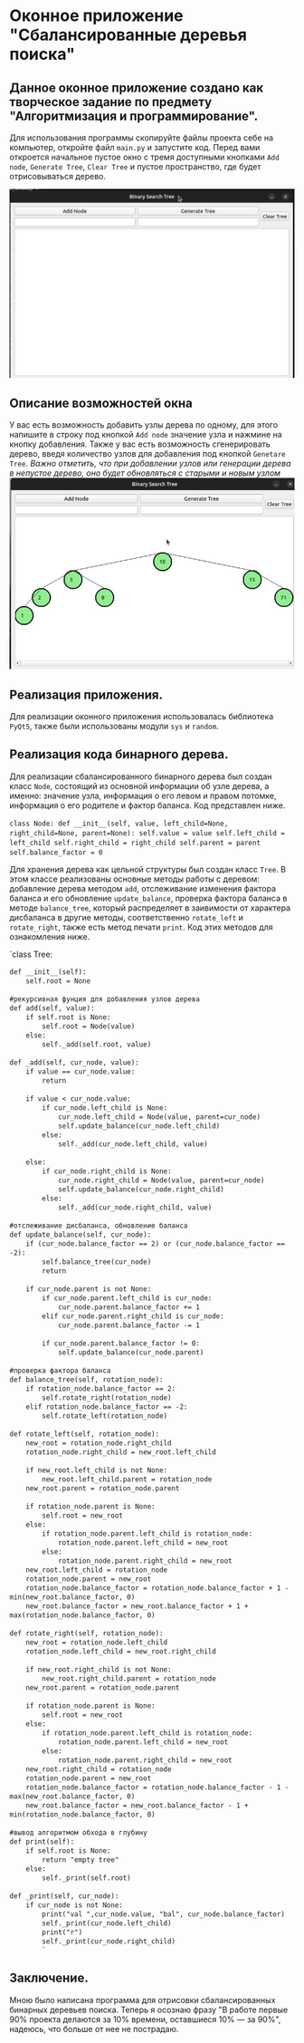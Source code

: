 # Оконное приложение "Сбалансированные деревья поиска"
## Данное оконное приложение создано как творческое задание по предмету "Алгоритмизация и программирование". 
Для использования программы скопируйте файлы проекта себе на компьютер, откройте файл `main.py` и запустите код. Перед вами откроется начальное пустое окно с тремя доступными кнопками `Add node`, `Generate Tree`, `Clear Tree` и пустое пространство, где будет отрисовываться дерево.

![start window](https://github.com/ivonki/binary_search_tree/blob/main/bst_start.jpg)

## Описание возможностей окна
У вас есть возможность добавить узлы дерева по одному, для этого напишите в строку под кнопкой `Add node` значение узла и нажмине на кнопку добавления. 
Также у вас есть возможность сгенерировать дерево, введя количество узлов для добавления под кнопкой `Genetare Tree`.
_Важно отметить, что при добавлении узлов или генерации дерева в непустое дерево, оно будет обновляться с старыми и новым узлом_
![tree rendering demonstration](https://github.com/ivonki/binary_search_tree/blob/main/bst_usual.jpg)

## Реализация приложения.
Для реализации оконного приложения использовалась библиотека `PyQt5`, также были использованы модули `sys` и `random`. 

## Реализация кода бинарного дерева.
Для реализации сбалансированного бинарного дерева был создан класс `Node`, состоящий из основной информации об узле дерева, а именно: значение узла, информация о его левом и правом потомке, информация о его родителе и фактор баланса. Код представлен ниже.

`class Node:
    def __init__(self, value, left_child=None, right_child=None, parent=None):
        self.value = value
        self.left_child = left_child
        self.right_child = right_child
        self.parent = parent
        self.balance_factor = 0`

Для хранения дерева как цельной структуры был создан класс `Tree`. В этом классе реализованы основные методы работы с деревом: добавление дерева методом `add`, отслеживание изменения фактора баланса и его обновление `update_balance`, проверка фактора баланса в методе `balance_tree`, который распределяет в заивимости от характера дисбаланса в другие методы, соответственно `rotate_left` и `rotate_right`, также есть метод печати `print`. Код этих методов для ознакомления ниже.

`class Tree:
    
    def __init__(self):
        self.root = None

    #рекурсивная фунция для добавления узлов дерева
    def add(self, value):
        if self.root is None:
            self.root = Node(value)
        else:
            self._add(self.root, value)
    
    def _add(self, cur_node, value):
        if value == cur_node.value:
            return

        if value < cur_node.value:
            if cur_node.left_child is None:
                cur_node.left_child = Node(value, parent=cur_node)
                self.update_balance(cur_node.left_child)
            else:
                self._add(cur_node.left_child, value)

        else:
            if cur_node.right_child is None:
                cur_node.right_child = Node(value, parent=cur_node)
                self.update_balance(cur_node.right_child)
            else:
                self._add(cur_node.right_child, value)

    #отслеживание дисбаланса, обновление баланса
    def update_balance(self, cur_node):
        if (cur_node.balance_factor == 2) or (cur_node.balance_factor == -2):
            self.balance_tree(cur_node)
            return 
        
        if cur_node.parent is not None:
            if cur_node.parent.left_child is cur_node:
                cur_node.parent.balance_factor += 1
            elif cur_node.parent.right_child is cur_node:
                cur_node.parent.balance_factor -= 1

            if cur_node.parent.balance_factor != 0:
                self.update_balance(cur_node.parent)

    #проверка фактора баланса
    def balance_tree(self, rotation_node):
        if rotation_node.balance_factor == 2:
            self.rotate_right(rotation_node)
        elif rotation_node.balance_factor == -2:
            self.rotate_left(rotation_node)

    def rotate_left(self, rotation_node):
        new_root = rotation_node.right_child
        rotation_node.right_child = new_root.left_child

        if new_root.left_child is not None:
            new_root.left_child.parent = rotation_node
        new_root.parent = rotation_node.parent

        if rotation_node.parent is None:
            self.root = new_root
        else:
            if rotation_node.parent.left_child is rotation_node:
                rotation_node.parent.left_child = new_root
            else:
                rotation_node.parent.right_child = new_root
        new_root.left_child = rotation_node
        rotation_node.parent = new_root
        rotation_node.balance_factor = rotation_node.balance_factor + 1 - min(new_root.balance_factor, 0)
        new_root.balance_factor = new_root.balance_factor + 1 + max(rotation_node.balance_factor, 0)

    def rotate_right(self, rotation_node):
        new_root = rotation_node.left_child
        rotation_node.left_child = new_root.right_child

        if new_root.right_child is not None:
            new_root.right_child.parent = rotation_node
        new_root.parent = rotation_node.parent

        if rotation_node.parent is None:
            self.root = new_root
        else:
            if rotation_node.parent.left_child is rotation_node:
                rotation_node.parent.left_child = new_root
            else:
                rotation_node.parent.right_child = new_root
        new_root.right_child = rotation_node
        rotation_node.parent = new_root
        rotation_node.balance_factor = rotation_node.balance_factor - 1 - max(new_root.balance_factor, 0)
        new_root.balance_factor = new_root.balance_factor - 1 + min(rotation_node.balance_factor, 0) 

    #вывод алгоритмом обхода в глубину
    def print(self):
        if self.root is None:
            return "empty tree"
        else:
            self._print(self.root)

    def _print(self, cur_node):
        if cur_node is not None:
            print("val ",cur_node.value, "bal", cur_node.balance_factor)
            self._print(cur_node.left_child)
            print("r")
            self._print(cur_node.right_child)
            `
## Заключение.
Мною было написана программа для отрисовки сбалансированных бинарных деревьев поиска. Теперь я осознаю фразу "В работе первые 90% проекта делаются за 10% времени, оставшиеся 10% — за 90%", надеюсь, что больше от нее не пострадаю.
